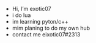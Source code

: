 - Hi, I’m exotic07
- i do lua
- im learning pyton/c++
- mim planing to do my own hub
- contact me eixotic07#2313
